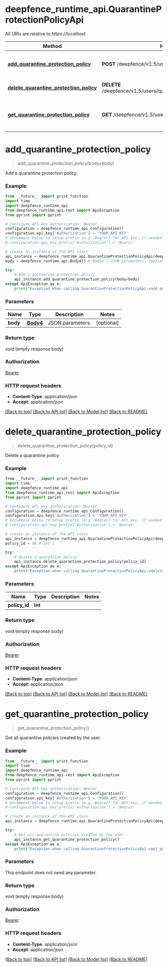 # deepfence_runtime_api.QuarantineProtectionPolicyApi

All URIs are relative to *https://localhost*

Method | HTTP request | Description
------------- | ------------- | -------------
[**add_quarantine_protection_policy**](QuarantineProtectionPolicyApi.md#add_quarantine_protection_policy) | **POST** /deepfence/v1.5/users/quarantine_protection_policy | Add a quarantine protection policy.
[**delete_quarantine_protection_policy**](QuarantineProtectionPolicyApi.md#delete_quarantine_protection_policy) | **DELETE** /deepfence/v1.5/users/quarantine_protection_policy/{policy_id} | Delete a quarantine policy
[**get_quarantine_protection_policy**](QuarantineProtectionPolicyApi.md#get_quarantine_protection_policy) | **GET** /deepfence/v1.5/users/quarantine_protection_policy | Get all quarantine policies created by the user.


# **add_quarantine_protection_policy**
> add_quarantine_protection_policy(body=body)

Add a quarantine protection policy.

 

### Example
```python
from __future__ import print_function
import time
import deepfence_runtime_api
from deepfence_runtime_api.rest import ApiException
from pprint import pprint

# Configure API key authorization: Bearer
configuration = deepfence_runtime_api.Configuration()
configuration.api_key['Authorization'] = 'YOUR_API_KEY'
# Uncomment below to setup prefix (e.g. Bearer) for API key, if needed
# configuration.api_key_prefix['Authorization'] = 'Bearer'

# create an instance of the API class
api_instance = deepfence_runtime_api.QuarantineProtectionPolicyApi(deepfence_runtime_api.ApiClient(configuration))
body = deepfence_runtime_api.Body4() # Body4 | JSON parameters. (optional)

try:
    # Add a quarantine protection policy.
    api_instance.add_quarantine_protection_policy(body=body)
except ApiException as e:
    print("Exception when calling QuarantineProtectionPolicyApi->add_quarantine_protection_policy: %s\n" % e)
```

### Parameters

Name | Type | Description  | Notes
------------- | ------------- | ------------- | -------------
 **body** | [**Body4**](Body4.md)| JSON parameters. | [optional] 

### Return type

void (empty response body)

### Authorization

[Bearer](../README.md#Bearer)

### HTTP request headers

 - **Content-Type**: application/json
 - **Accept**: application/json

[[Back to top]](#) [[Back to API list]](../README.md#documentation-for-api-endpoints) [[Back to Model list]](../README.md#documentation-for-models) [[Back to README]](../README.md)

# **delete_quarantine_protection_policy**
> delete_quarantine_protection_policy(policy_id)

Delete a quarantine policy

 

### Example
```python
from __future__ import print_function
import time
import deepfence_runtime_api
from deepfence_runtime_api.rest import ApiException
from pprint import pprint

# Configure API key authorization: Bearer
configuration = deepfence_runtime_api.Configuration()
configuration.api_key['Authorization'] = 'YOUR_API_KEY'
# Uncomment below to setup prefix (e.g. Bearer) for API key, if needed
# configuration.api_key_prefix['Authorization'] = 'Bearer'

# create an instance of the API class
api_instance = deepfence_runtime_api.QuarantineProtectionPolicyApi(deepfence_runtime_api.ApiClient(configuration))
policy_id = 56 # int | 

try:
    # Delete a quarantine policy
    api_instance.delete_quarantine_protection_policy(policy_id)
except ApiException as e:
    print("Exception when calling QuarantineProtectionPolicyApi->delete_quarantine_protection_policy: %s\n" % e)
```

### Parameters

Name | Type | Description  | Notes
------------- | ------------- | ------------- | -------------
 **policy_id** | **int**|  | 

### Return type

void (empty response body)

### Authorization

[Bearer](../README.md#Bearer)

### HTTP request headers

 - **Content-Type**: application/json
 - **Accept**: application/json

[[Back to top]](#) [[Back to API list]](../README.md#documentation-for-api-endpoints) [[Back to Model list]](../README.md#documentation-for-models) [[Back to README]](../README.md)

# **get_quarantine_protection_policy**
> get_quarantine_protection_policy()

Get all quarantine policies created by the user.

 

### Example
```python
from __future__ import print_function
import time
import deepfence_runtime_api
from deepfence_runtime_api.rest import ApiException
from pprint import pprint

# Configure API key authorization: Bearer
configuration = deepfence_runtime_api.Configuration()
configuration.api_key['Authorization'] = 'YOUR_API_KEY'
# Uncomment below to setup prefix (e.g. Bearer) for API key, if needed
# configuration.api_key_prefix['Authorization'] = 'Bearer'

# create an instance of the API class
api_instance = deepfence_runtime_api.QuarantineProtectionPolicyApi(deepfence_runtime_api.ApiClient(configuration))

try:
    # Get all quarantine policies created by the user.
    api_instance.get_quarantine_protection_policy()
except ApiException as e:
    print("Exception when calling QuarantineProtectionPolicyApi->get_quarantine_protection_policy: %s\n" % e)
```

### Parameters
This endpoint does not need any parameter.

### Return type

void (empty response body)

### Authorization

[Bearer](../README.md#Bearer)

### HTTP request headers

 - **Content-Type**: application/json
 - **Accept**: application/json

[[Back to top]](#) [[Back to API list]](../README.md#documentation-for-api-endpoints) [[Back to Model list]](../README.md#documentation-for-models) [[Back to README]](../README.md)

